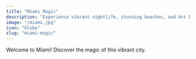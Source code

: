 ```yaml
---
title: "Miami Magic"
description: "Experience vibrant nightlife, stunning beaches, and Art Deco architecture in Miami"
image: "/miami.jpg"
icon: "Globe"
slug: "miami-magic"
---
```


Welcome to Miami! Discover the magic of this vibrant city.
